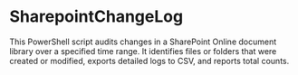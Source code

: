 # SharepointChangeLog
This PowerShell script audits changes in a SharePoint Online document library over a specified time range. It identifies files or folders that were created or modified, exports detailed logs to CSV, and reports total counts.
